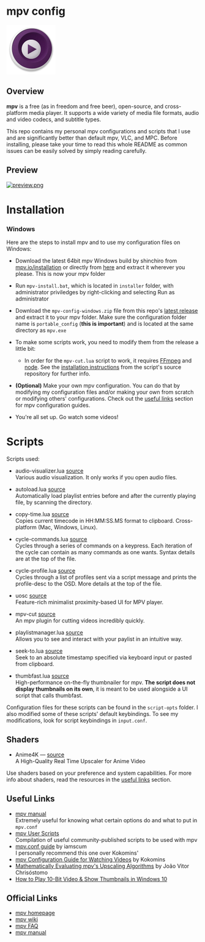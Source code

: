 # mpv config

![mpv logo](https://raw.githubusercontent.com/mpv-player/mpv.io/master/source/images/mpv-logo-128.png)

## Overview

**mpv** is a free (as in freedom and free beer), open-source, and cross-platform media player. It supports
a wide variety of media file formats, audio and video codecs, and subtitle types.

This repo contains my personal mpv configurations and scripts that I use and are significantly better than default mpv, VLC, and MPC. Before installing, please take your time to read this whole README as common issues can be easily solved by simply reading carefully.


## Preview

[![preview.png](https://codeberg.org/Flatbed0220/mpv-config/raw/branch/main/preview.png)](https://codeberg.org/Flatbed0220/mpv-config/raw/branch/main/preview.png)

# Installation

### Windows

Here are the steps to install mpv and to use my configuration files on Windows:
* Download the latest 64bit mpv Windows build by shinchiro from [mpv.io/installation](https://mpv.io/installation/) or directly from [here](https://sourceforge.net/projects/mpv-player-windows/files/) and extract it wherever you please. This is now your mpv folder
* Run `mpv-install.bat`, which is located in `installer` folder, with administrator priviledges by right-clicking and selecting Run as administrator
* Download the `mpv-config-windows.zip` file from this repo's [latest release](https://codeberg.org/Flatbed0220/mpv-config/releases/latest) and extract it to your mpv folder. Make sure the configuration folder name is `portable_config` (**this is important**) and is located at the same directory as `mpv.exe`


* To make some scripts work, you need to modify them from the release a little bit:

  * In order for the `mpv-cut.lua` script to work, it requires [FFmpeg](https://ffmpeg.org/) and [node](https://nodejs.org/en). See the [installation instructions](https://github.com/f0e/mpv-cut) from the script's source repository for further info.

* **(Optional)** Make your own mpv configuration. You can do that by modifying my configuration files and/or making your own from scratch or modifying others' configurations. Check out the [useful links](#useful-links) section for mpv configuration guides.


* You're all set up. Go watch some videos!


# Scripts

Scripts used:
* audio-visualizer.lua 
  [source](https://github.com/mfcc64/mpv-scripts#visualizerlua)\
  Various audio visualization. It only works if you open audio files.
  
* autoload.lua 
  [source](https://github.com/mpv-player/mpv/blob/master/TOOLS/lua/autoload.lua)\
  Automatically load playlist entries before and after the currently playing file, by scanning the directory.

* copy-time.lua 
  [source](https://github.com/linguisticmind/mpv-scripts/tree/master/copy-time)\
  Copies current timecode in HH:MM:SS.MS format to clipboard. Cross-platform (Mac, Windows, Linux).

* cycle-commands.lua 
  [source](https://github.com/CogentRedTester/mpv-scripts#cycle-commands)\
  Cycles through a series of commands on a keypress. Each iteration of the cycle can contain as many commands as one wants. Syntax details are at the top of the file.

* cycle-profile.lua 
  [source](https://github.com/CogentRedTester/mpv-scripts#cycle-profile)\
  Cycles through a list of profiles sent via a script message and prints the profile-desc to the OSD. More details at the top of the file.

* uosc 
  [source](https://github.com/tomasklaen/uosc)\
 Feature-rich minimalist proximity-based UI for MPV player. 

* mpv-cut 
  [source](https://github.com/familyfriendlymikey/mpv-cut)\
 An mpv plugin for cutting videos incredibly quickly. 

* playlistmanager.lua 
  [source](https://github.com/jonniek/mpv-playlistmanager)\
  Allows you to see and interact with your paylist in an intuitive way.

* seek-to.lua 
  [source](https://github.com/dexeonify/mpv-config/blob/main/scripts/seek-to.lua)\
  Seek to an absolute timestamp specified via keyboard input or pasted from clipboard.

* thumbfast.lua 
 [source](https://github.com/po5/thumbfast)\
  High-performance on-the-fly thumbnailer for mpv. **The script does not display thumbnails on its own**, it is meant to be used alongside a UI script that calls thumbfast.

Configuration files for these scripts can be found in the `script-opts` folder. I also modified some of these scripts' default keybindings. To see my modifications, look for script keybindings in `input.conf`.

## Shaders


* Anime4K — [source](https://github.com/bloc97/Anime4K)\
 A High-Quality Real Time Upscaler for Anime Video 


Use shaders based on your preference and system capabilities. For more info about shaders, read the resources in the [useful links](#useful-links) section.

## Useful Links

* [mpv manual](https://mpv.io/manual/master/)\
  Extremely useful for knowing what certain options do and what to put in `mpv.conf`
* [mpv User Scripts](https://github.com/mpv-player/mpv/wiki/User-Scripts)\
  Compilation of useful community-published scripts to be used with mpv
* [mpv.conf guide](https://iamscum.wordpress.com/guides/videoplayback-guide/mpv-conf/) by iamscum\
  I personally recommend this one over Kokomins'
* [mpv Configuration Guide for Watching Videos](https://kokomins.wordpress.com/2019/10/14/mpv-config-guide/) by Kokomins
* [Mathematically Evaluating mpv's Upscaling Algorithms](https://artoriuz.github.io/blog/mpv_upscaling.html) by João Vitor Chrisóstomo
* [How to Play 10-Bit Video & Show Thumbnails in Windows 10](https://youtu.be/Obf3j1bALY8)

## Official Links

* [mpv homepage](https://mpv.io/)  
* [mpv wiki](https://github.com/mpv-player/mpv/wiki)
* [mpv FAQ](https://github.com/mpv-player/mpv/wiki/FAQ)
* [mpv manual](https://mpv.io/manual/stable/)


